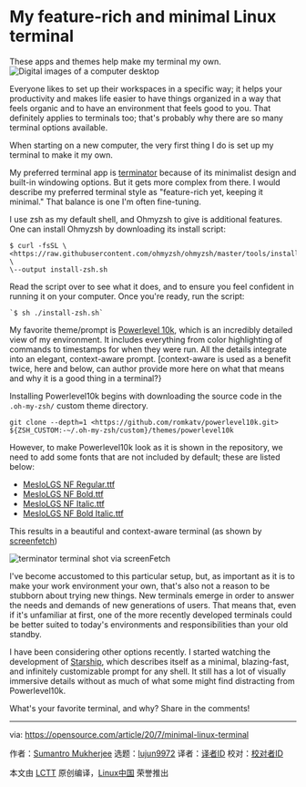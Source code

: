 [#]: collector: (lujun9972)
[#]: translator: ( )
[#]: reviewer: ( )
[#]: publisher: ( )
[#]: url: ( )
[#]: subject: (My feature-rich and minimal Linux terminal)
[#]: via: (https://opensource.com/article/20/7/minimal-linux-terminal)
[#]: author: (Sumantro Mukherjee https://opensource.com/users/sumantro)

My feature-rich and minimal Linux terminal
======
These apps and themes help make my terminal my own.
![Digital images of a computer desktop][1]

Everyone likes to set up their workspaces in a specific way; it helps your productivity and makes life easier to have things organized in a way that feels organic and to have an environment that feels good to you. That definitely applies to terminals too; that's probably why there are so many terminal options available.

When starting on a new computer, the very first thing I do is set up my terminal to make it my own.

My preferred terminal app is [terminator][2] because of its minimalist design and built-in windowing options. But it gets more complex from there. I would describe my preferred terminal style as "feature-rich yet, keeping it minimal." That balance is one I'm often fine-tuning.

I use zsh as my default shell, and Ohmyzsh to give is additional features. One can install Ohmyzsh by downloading its install script:


```
$ curl -fsSL \
<https://raw.githubusercontent.com/ohmyzsh/ohmyzsh/master/tools/install.sh> \
\--output install-zsh.sh
```

Read the script over to see what it does, and to ensure you feel confident in running it on your computer. Once you're ready, run the script:


```
`$ sh ./install-zsh.sh`
```

My favorite theme/prompt is [Powerlevel 10k][3], which is an incredibly detailed view of my environment. It includes everything from color highlighting of commands to timestamps for when they were run. All the details integrate into an elegant, context-aware prompt. [context-aware is used as a benefit twice, here and below, can author provide more here on what that means and why it is a good thing in a terminal?}

Installing Powerlevel10k begins with downloading the source code in the `.oh-my-zsh/` custom theme directory.


```
git clone --depth=1 <https://github.com/romkatv/powerlevel10k.git>
${ZSH_CUSTOM:-~/.oh-my-zsh/custom}/themes/powerlevel10k
```

However, to make Powerlevel10k look as it is shown in the repository, we need to add some fonts that are not included by default; these are listed below:

  * [MesloLGS NF Regular.ttf][4]
  * [MesloLGS NF Bold.ttf][5]
  * [MesloLGS NF Italic.ttf][6]
  * [MesloLGS NF Bold Italic.ttf][7]



This results in a beautiful and context-aware terminal (as shown by [screenfetch][8])

![terminator terminal shot via screenFetch ][9]

I've become accustomed to this particular setup, but, as important as it is to make your work environment your own, that's also not a reason to be stubborn about trying new things. New terminals emerge in order to answer the needs and demands of new generations of users. That means that, even if it's unfamiliar at first, one of the more recently developed terminals could be better suited to today's environments and responsibilities than your old standby.

I have been considering other options recently. I started watching the development of [Starship][10], which describes itself as a minimal, blazing-fast, and infinitely customizable prompt for any shell. It still has a lot of visually immersive details without as much of what some might find distracting from Powerlevel10k.

What's your favorite terminal, and why? Share in the comments!

--------------------------------------------------------------------------------

via: https://opensource.com/article/20/7/minimal-linux-terminal

作者：[Sumantro Mukherjee][a]
选题：[lujun9972][b]
译者：[译者ID](https://github.com/译者ID)
校对：[校对者ID](https://github.com/校对者ID)

本文由 [LCTT](https://github.com/LCTT/TranslateProject) 原创编译，[Linux中国](https://linux.cn/) 荣誉推出

[a]: https://opensource.com/users/sumantro
[b]: https://github.com/lujun9972
[1]: https://opensource.com/sites/default/files/styles/image-full-size/public/lead-images/computer_desk_home_laptop_browser.png?itok=Y3UVpY0l (Digital images of a computer desktop)
[2]: https://terminator-gtk3.readthedocs.io/en/latest/
[3]: https://github.com/romkatv/powerlevel10k
[4]: https://github.com/romkatv/powerlevel10k-media/raw/master/MesloLGS%20NF%20Regular.ttf
[5]: https://github.com/romkatv/powerlevel10k-media/raw/master/MesloLGS%20NF%20Bold.ttf
[6]: https://github.com/romkatv/powerlevel10k-media/raw/master/MesloLGS%20NF%20Italic.ttf
[7]: https://github.com/romkatv/powerlevel10k-media/raw/master/MesloLGS%20NF%20Bold%20Italic.ttf
[8]: https://github.com/KittyKatt/screenFetch
[9]: https://opensource.com/sites/default/files/uploads/osdc00_edit.png (terminator terminal shot via screenFetch )
[10]: https://starship.rs/
